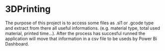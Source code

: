 # 3DPrinting
The purpose of this project is to access some files as .sl1 or .gcode type and extract from there all useful informations. (e.g. material type, total used material, printed time...). After the process has succesful runned the application will move that information in a csv file to be useds by Power Bi Dashboard.
